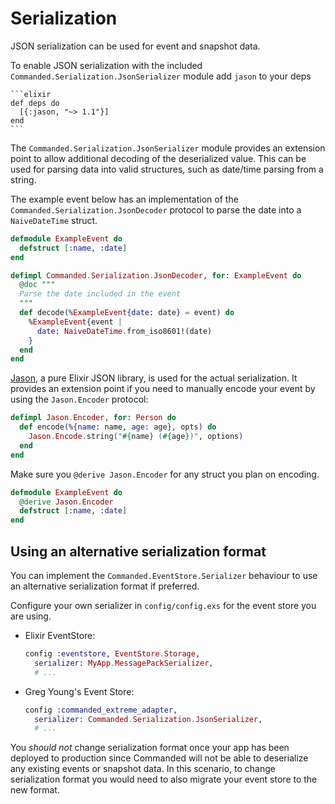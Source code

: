 # Serialization

JSON serialization can be used for event and snapshot data.

To enable JSON serialization with the included `Commanded.Serialization.JsonSerializer` module add `jason` to your deps

    ```elixir
    def deps do
      [{:jason, "~> 1.1"}]
    end
    ```

The `Commanded.Serialization.JsonSerializer` module provides an extension point to allow additional decoding of the deserialized value. This can be used for parsing data into valid structures, such as date/time parsing from a string.

The example event below has an implementation of the `Commanded.Serialization.JsonDecoder` protocol to parse the date into a `NaiveDateTime` struct.

```elixir
defmodule ExampleEvent do
  defstruct [:name, :date]
end

defimpl Commanded.Serialization.JsonDecoder, for: ExampleEvent do
  @doc """
  Parse the date included in the event
  """
  def decode(%ExampleEvent{date: date} = event) do
    %ExampleEvent{event |
      date: NaiveDateTime.from_iso8601!(date)
    }
  end
end
```

[Jason](https://hex.pm/packages/jason), a pure Elixir JSON library, is used for the actual serialization. It provides an extension point if you need to manually encode your event by using the `Jason.Encoder` protocol:

```elixir
defimpl Jason.Encoder, for: Person do
  def encode(%{name: name, age: age}, opts) do
    Jason.Encode.string("#{name} (#{age})", options)
  end
end
```

Make sure you `@derive Jason.Encoder` for any struct you plan on encoding.

```elixir
defmodule ExampleEvent do
  @derive Jason.Encoder
  defstruct [:name, :date]
end
```

## Using an alternative serialization format

You can implement the `Commanded.EventStore.Serializer` behaviour to use an alternative serialization format if preferred.

Configure your own serializer in `config/config.exs` for the event store you are using.

- Elixir EventStore:

    ```elixir
    config :eventstore, EventStore.Storage,
      serializer: MyApp.MessagePackSerializer,
      # ...
    ```

- Greg Young's Event Store:

    ```elixir
    config :commanded_extreme_adapter,
      serializer: Commanded.Serialization.JsonSerializer,
      # ...
    ```

You *should not* change serialization format once your app has been deployed to production since Commanded will not be able to deserialize any existing events or snapshot data. In this scenario, to change serialization format you would need to also migrate your event store to the new format.

